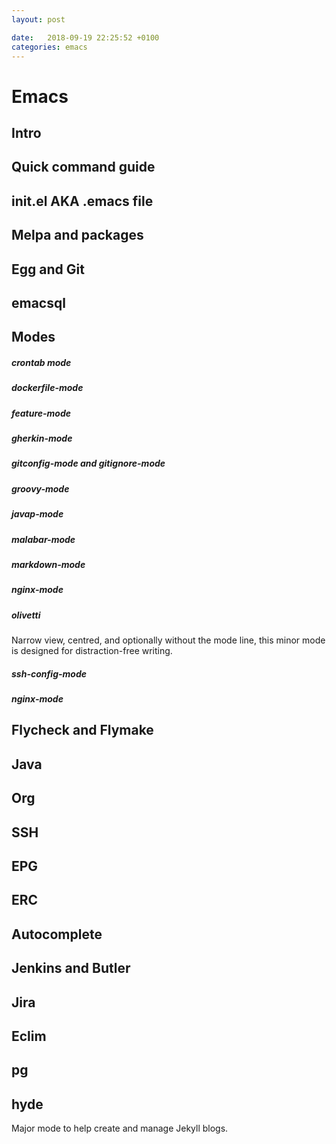 ```yaml
---
layout: post

date:   2018-09-19 22:25:52 +0100
categories: emacs
---
```

Emacs
=====

Intro
-----

Quick command guide
-------------------

init.el AKA .emacs file
-----------------------

Melpa and packages
------------------

Egg and Git
-----------

emacsql
-------

Modes
-----

##### crontab mode

##### dockerfile-mode

##### feature-mode

##### gherkin-mode

##### gitconfig-mode and gitignore-mode

##### groovy-mode

##### javap-mode

##### malabar-mode

##### markdown-mode

##### nginx-mode

##### olivetti

Narrow view, centred, and optionally without the mode line, this minor
mode is designed for distraction-free writing.

##### ssh-config-mode

##### nginx-mode

Flycheck and Flymake
--------------------

Java
----

Org
---

SSH
---

EPG
---

ERC
---

Autocomplete
------------

Jenkins and Butler
------------------

Jira
----

Eclim
-----

pg
--

hyde
----

Major mode to help create and manage Jekyll blogs.
